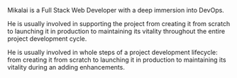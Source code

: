 Mikalai is a Full Stack Web Developer with a deep immersion into DevOps.


He is usually involved in supporting the project from creating it from scratch to launching it in production to maintaining its vitality throughout the entire project development cycle.


He is usually involved in whole steps of a project development lifecycle: from creating it from scratch to launching it in production to maintaining its vitality during an adding enhancements.
